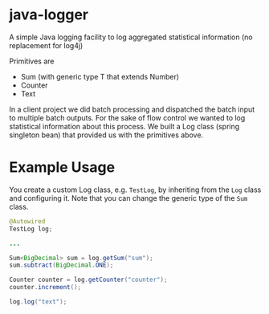 java-logger
===========

A simple Java logging facility to log aggregated statistical information (no replacement for log4j)

Primitives are
* Sum (with generic type T that extends Number)
* Counter
* Text

In a client project we did batch processing and dispatched the batch input to multiple batch outputs. For the sake of flow control we wanted to log statistical information about this process. We built a Log class (spring singleton bean) that provided us with the primitives above.

Example Usage
=============

You create a custom Log class, e.g. `TestLog`, by inheriting from the `Log` class and configuring it. Note that you can change the generic type of the `Sum` class.

```java
@Autowired
TestLog log;

...

Sum<BigDecimal> sum = log.getSum("sum");
sum.subtract(BigDecimal.ONE);

Counter counter = log.getCounter("counter");
counter.increment();

log.log("text");
```
